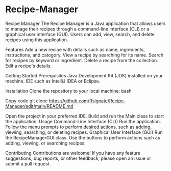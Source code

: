 # Recipe-Manager
Recipe Manager
The Recipe Manager is a Java application that allows users to manage their recipes through a command-line interface (CLI) 
or a graphical user interface (GUI). Users can add, view, search, and delete recipes using this application.

Features
Add a new recipe with details such as name, ingredients, instructions, and category.
View a recipe by searching for its name.
Search for recipes by keyword or ingredient.
Delete a recipe from the collection.
Edit a recipe's details.

Getting Started
Prerequisites
Java Development Kit (JDK) installed on your machine.
IDE such as IntelliJ IDEA or Eclipse.

Installation
Clone the repository to your local machine:
bash

Copy code
git clone https://github.com/Rsignate/Recipe-Manager/edit/main/README.md

Open the project in your preferred IDE.
Build and run the Main class to start the application.
Usage
Command-Line Interface (CLI)
Run the application.
Follow the menu prompts to perform desired actions, such as adding, viewing, searching, or deleting recipes.
Graphical User Interface (GUI)
Run the RecipeManagerGUI class.
Use the buttons to perform actions such as adding, viewing, or searching recipes.

Contributing
Contributions are welcome! If you have any feature suggestions, bug reports, or other feedback, 
please open an issue or submit a pull request.

